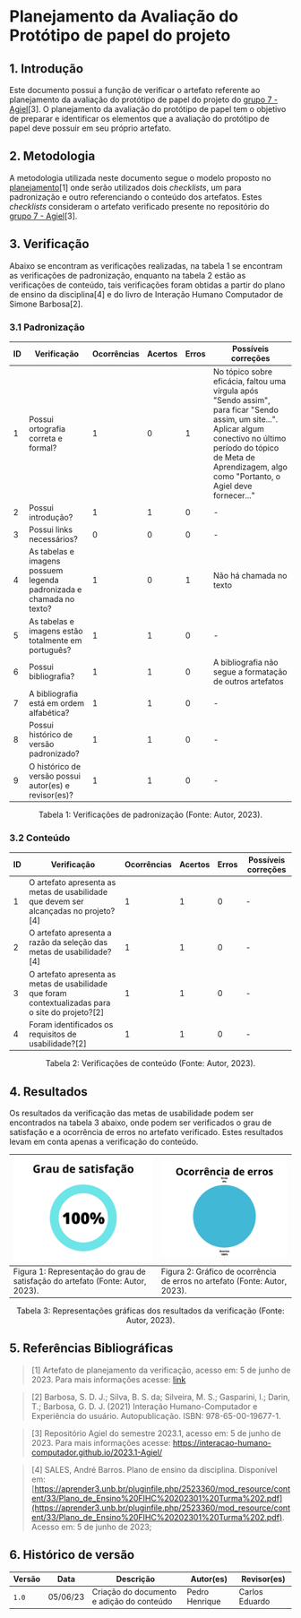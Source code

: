 # Planejamento da Avaliação do Protótipo de papel do projeto

## 1. Introdução

Este documento possui a função de verificar o artefato referente ao planejamento da avaliação do protótipo de papel do projeto do [grupo 7 - Agiel](https://interacao-humano-computador.github.io/2023.1-Agiel/)[3]. O planejamento da avaliação do protótipo de papel tem o objetivo de preparar e identificar os elementos que a avaliação do protótipo de papel deve possuir em seu próprio artefato.

## 2. Metodologia

A metodologia utilizada neste documento segue o modelo proposto no [planejamento](./planejamentoVerificacao.md)[1] onde serão utilizados dois _checklists_, um para padronização e outro referenciando o conteúdo dos artefatos. Estes _checklists_ consideram o artefato verificado presente no repositório do [grupo 7 - Agiel](https://interacao-humano-computador.github.io/2023.1-Agiel/)[3].

## 3. Verificação

Abaixo se encontram as verificações realizadas, na tabela 1 se encontram as verificações de padronização, enquanto na tabela 2 estão as verificações de conteúdo, tais verificações foram obtidas a partir do plano de ensino da disciplina[4] e do livro de Interação Humano Computador de Simone Barbosa[2].

### 3.1 Padronização

| ID  | Verificação                                                          | Ocorrências | Acertos | Erros | Possíveis correções                        |
| --- | -------------------------------------------------------------------- | ----------- | ------- | ----- | ------------------------------------------ |
| 1   | Possui ortografia correta e formal?                                  | 1           | 0       | 1     |  No tópico sobre eficácia, faltou uma vírgula após "Sendo assim", para ficar "Sendo assim, um site...". Aplicar algum conectivo no último período do tópico de Meta de Aprendizagem, algo como "Portanto, o Agiel deve fornecer..."                                        |
| 2   | Possui introdução?                                                   | 1           | 1       | 0     | -                                          |
| 3   | Possui links necessários?                                            | 0           | 0       | 0     | -                                          |
| 4   | As tabelas e imagens possuem legenda padronizada e chamada no texto? | 1           | 0       | 1     | Não há chamada no texto                                        |
| 5   | As tabelas e imagens estão totalmente em português?                  | 1           | 1       | 0     | -                                          |
| 6   | Possui bibliografia?                                                 | 1           | 1       | 0     |  A bibliografia não segue a formatação de outros artefatos                                         |
| 7   | A bibliografia está em ordem alfabética?                             | 1           | 1       | 0     | - |
| 8   | Possui histórico de versão padronizado?                              | 1           | 1       | 0     | -                                          |
| 9   | O histórico de versão possui autor(es) e revisor(es)?                | 1           | 1       | 0     | -                                          |

<center>
Tabela 1: Verificações de padronização (Fonte: Autor, 2023).
</center>

### 3.2 Conteúdo

| ID | Verificação | Ocorrências | Acertos | Erros | Possíveis correções |
|--|--|--|--|--|--|
| 1 | O artefato apresenta as metas de usabilidade que devem ser alcançadas no projeto?[4] | 1 | 1 | 0 | - |
| 2 | O artefato apresenta a razão da seleção das metas de usabilidade?[4] | 1 | 1 | 0 | - |
| 3 | O artefato apresenta as metas de usabilidade que foram contextualizadas para o site do projeto?[2] | 1 | 1 | 0 | - |
| 4 | Foram identificados os requisitos de usabilidade?[2]| 1 | 1 | 0 | - |                                                   

<center>
Tabela 2: Verificações de conteúdo (Fonte: Autor, 2023).
</center>

## 4. Resultados

Os resultados da verificação das metas de usabilidade podem ser encontrados na tabela 3 abaixo, onde podem ser verificados o grau de satisfação e a ocorrência de erros no artefato verificado. Estes resultados levam em conta apenas a verificação do conteúdo.

<center>

| ![Grau de satisfação do artefato](../../assets/analise/usabilidade/1.png)                                             | ![Ocorrência de erros do artefato](../../assets/analise/usabilidade/2.png)                                       |
| ------------------------------------------------------------------------------- | -------------------------------------------------------------------------- |
| Figura 1: Representação do grau de satisfação do artefato (Fonte: Autor, 2023). | Figura 2: Gráfico de ocorrência de erros no artefato (Fonte: Autor, 2023). |

Tabela 3: Representações gráficas dos resultados da verificação (Fonte: Autor, 2023).

</center>

## 5. Referências Bibliográficas

> [1] Artefato de planejamento da verificação, acesso em: 5 de junho de 2023. Para mais informações acesse: [link](./planejamentoVerificacao.md)

> [2] Barbosa, S. D. J.; Silva, B. S. da; Silveira, M. S.; Gasparini, I.; Darin, T.; Barbosa, G. D. J. (2021) Interação Humano-Computador e Experiência do usuário. Autopublicação. ISBN: 978-65-00-19677-1.

> [3] Repositório Agiel do semestre 2023.1, acesso em: 5 de junho de 2023. Para mais informações acesse: <https://interacao-humano-computador.github.io/2023.1-Agiel/>

> [4] SALES, André Barros. Plano de ensino da disciplina. Disponível em: [https://aprender3.unb.br/pluginfile.php/2523360/mod_resource/content/33/Plano_de_Ensino%20FIHC%20202301%20Turma%202.pdf](https://aprender3.unb.br/pluginfile.php/2523360/mod_resource/content/33/Plano_de_Ensino%20FIHC%20202301%20Turma%202.pdf). Acesso em: 5 de junho de 2023;
## 6. Histórico de versão

|  Versão  |   Data   |                      Descrição                      |    Autor(es)   |  Revisor(es)  |
| -------- | -------- | --------------------------------------------------- | -------------- | ------------- |
|  `1.0`   | 05/06/23 | Criação do documento e adição do conteúdo           | Pedro Henrique | Carlos Eduardo |
